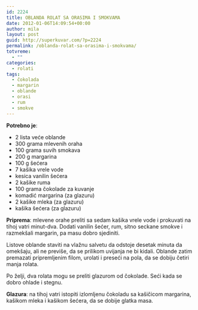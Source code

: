 ```yaml
---
id: 2224
title: OBLANDA ROLAT SA ORASIMA I SMOKVAMA
date: 2012-01-06T14:09:54+00:00
author: mila
layout: post
guid: http://superkuvar.com/?p=2224
permalink: /oblanda-rolat-sa-orasima-i-smokvama/
totvreme:
  - ""
categories:
  - rolati
tags:
  - čokolada
  - margarin
  - oblande
  - orasi
  - rum
  - smokve
---
```

**Potrebno je**:

  * 2 lista veće oblande
  * 300 grama mlevenih oraha
  * 100 grama suvih smokava
  * 200 g margarina
  * 100 g šećera
  * 7 kašika vrele vode
  * kesica vanilin šećera
  * 2 kašike ruma
  * 100 grama čokolade za kuvanje
  * komadić margarina (za glazuru)
  * 2 kašike mleka (za glazuru)
  * kašika šećera (za glazuru)

**Priprema**: mlevene orahe preliti sa sedam kašika vrele vode i prokuvati na tihoj vatri minut-dva. Dodati vanilin šećer, rum, sitno seckane smokve i razmekšali margarin, pa masu dobro sjediniti.

Listove oblande staviti na vlažnu salvetu da odstoje desetak minuta da omekšaju, ali ne previše, da se prilikom uvijanja ne bi kidali. Oblande zatim premazati pripremljenim filom, urolati i preseći na pola, da se dobiju četiri manja rolata.

Po želji, dva rolata mogu se preliti glazurom od čokolade. Seći kada se dobro ohlade i stegnu.

**Glazura**: na tihoj vatri istopiti izlomljenu čokoladu sa kašičicom margarina, kašikom mleka i kašikom šećera, da se dobije glatka masa.